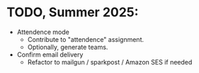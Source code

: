 
# TODO, Summer 2025:

- Attendence mode
  - Contribute to "attendence" assignment.
  - Optionally, generate teams.
- Confirm email delivery
  - Refactor to mailgun / sparkpost / Amazon SES if needed
